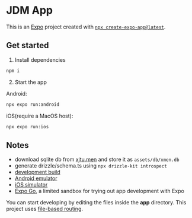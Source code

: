 # JDM App

This is an [Expo](https://expo.dev) project created
with [`npx create-expo-app@latest`](https://www.npmjs.com/package/create-expo-app).

## Get started

1. Install dependencies

```sh
npm i
```

2. Start the app

Android:

```sh
npx expo run:android
```

iOS(require a MacOS host):

```sh
npx expo run:ios
```

## Notes

- download sqlite db from [xjtu.men](https://xjtu.men) and store it as `assets/db/xmen.db`
- generate drizzle/schema.ts using `npx drizzle-kit introspect`
- [development build](https://docs.expo.dev/develop/development-builds/introduction/)
- [Android emulator](https://docs.expo.dev/workflow/android-studio-emulator/)
- [iOS simulator](https://docs.expo.dev/workflow/ios-simulator/)
- [Expo Go](https://expo.dev/go), a limited sandbox for trying out app development with Expo

You can start developing by editing the files inside the **app** directory. This project
uses [file-based routing](https://docs.expo.dev/router/introduction).


